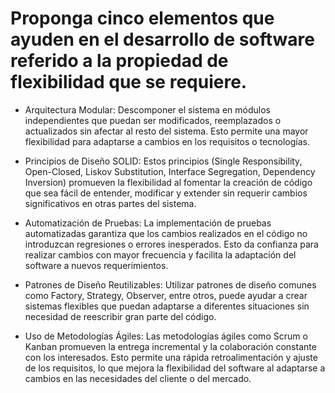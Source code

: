 # Proponga cinco elementos que ayuden en el desarrollo de software referido a la propiedad de flexibilidad que se requiere.

- Arquitectura Modular: Descomponer el sistema en módulos independientes que puedan ser modificados, reemplazados o actualizados sin afectar al resto del sistema. Esto permite una mayor flexibilidad para adaptarse a cambios en los requisitos o tecnologías.

- Principios de Diseño SOLID: Estos principios (Single Responsibility, Open-Closed, Liskov Substitution, Interface Segregation, Dependency Inversion) promueven la flexibilidad al fomentar la creación de código que sea fácil de entender, modificar y extender sin requerir cambios significativos en otras partes del sistema.

- Automatización de Pruebas: La implementación de pruebas automatizadas garantiza que los cambios realizados en el código no introduzcan regresiones o errores inesperados. Esto da confianza para realizar cambios con mayor frecuencia y facilita la adaptación del software a nuevos requerimientos.

- Patrones de Diseño Reutilizables: Utilizar patrones de diseño comunes como Factory, Strategy, Observer, entre otros, puede ayudar a crear sistemas flexibles que puedan adaptarse a diferentes situaciones sin necesidad de reescribir gran parte del código.

- Uso de Metodologías Ágiles: Las metodologías ágiles como Scrum o Kanban promueven la entrega incremental y la colaboración constante con los interesados. Esto permite una rápida retroalimentación y ajuste de los requisitos, lo que mejora la flexibilidad del software al adaptarse a cambios en las necesidades del cliente o del mercado.
